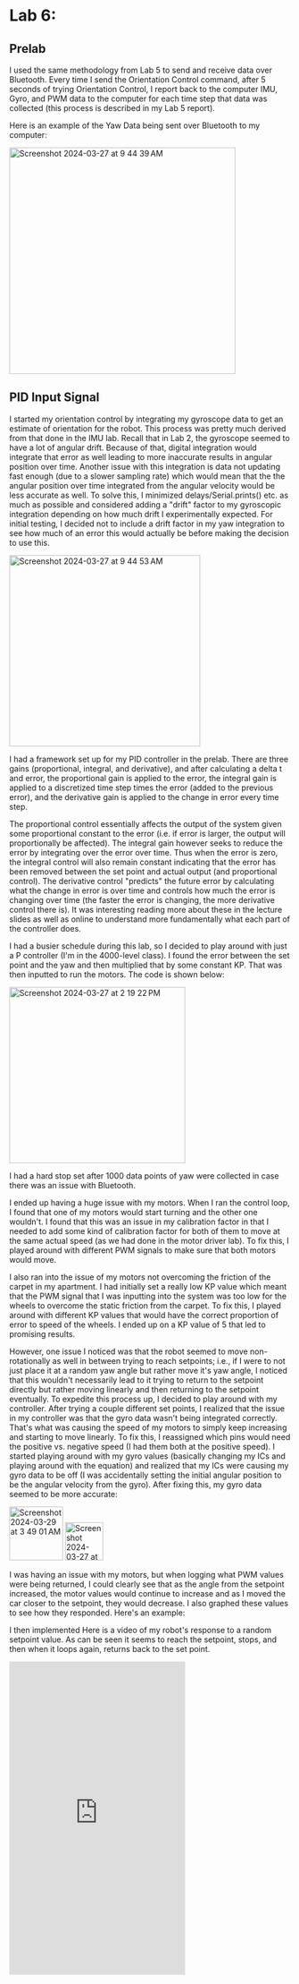# Lab 6:

## Prelab

I used the same methodology from Lab 5 to send and receive data over Bluetooth. Every time I send the Orientation Control command, after 5 seconds of trying Orientation Control, I report back to the computer IMU, Gyro, and PWM data to the computer for each time step that data was collected (this process is described in my Lab 5 report).

Here is an example of the Yaw Data being sent over Bluetooth to my computer:

<img width="405" alt="Screenshot 2024-03-27 at 9 44 39 AM" src="https://github.com/ns14/ns14.github.io/assets/65001356/eec00a2b-de08-4886-97b9-0e098183d438">


## PID Input Signal

I started my orientation control by integrating my gyroscope data to get an estimate of orientation for the robot. This process was pretty much derived from that done in the IMU lab. Recall that in Lab 2, the gyroscope seemed to have a lot of angular drift. Because of that, digital integration would integrate that error as well leading to more inaccurate results in angular position over time. Another issue with this integration is data not updating fast enough (due to a slower sampling rate) which would mean that the the angular position over time integrated from the angular velocity would be less accurate as well. To solve this, I minimized delays/Serial.prints() etc. as much as possible and considered adding a "drift" factor to my gyroscopic integration depending on how much drift I experimentally expected. For initial testing, I decided not to include a drift factor in my yaw integration to see how much of an error this would actually be before making the decision to use this.

<img width="342" alt="Screenshot 2024-03-27 at 9 44 53 AM" src="https://github.com/ns14/ns14.github.io/assets/65001356/9ae970ce-daad-4f16-95bb-b23db8b3ea27">

I had a framework set up for my PID controller in the prelab. There are three gains (proportional, integral, and derivative), and after calculating a delta t and error, the proportional gain is applied to the error, the integral gain is applied to a discretized time step times the error (added to the previous error), and the derivative gain is applied to the change in error every time step.

The proportional control essentially affects the output of the system given some proportional constant to the error (i.e. if error is larger, the output will proportionally be affected). The integral gain however seeks to reduce the error by integrating over the error over time. Thus when the error is zero, the integral control will also remain constant indicating that the error has been removed between the set point and actual output (and proportional control). The derivative control "predicts" the future error by calculating what the change in error is over time and controls how much the error is changing over time (the faster the error is changing, the more derivative control there is). It was interesting reading more about these in the lecture slides as well as online to understand more fundamentally what each part of the controller does.

I had a busier schedule during this lab, so I decided to play around with just a P controller (I'm in the 4000-level class). I found the error between the set point and the yaw and then multiplied that by some constant KP. That was then inputted to run the motors. The code is shown below:

<img width="315" alt="Screenshot 2024-03-27 at 2 19 22 PM" src="https://github.com/ns14/ns14.github.io/assets/65001356/a871b5f4-4a4c-42c2-821b-7fa127f25c99">

I had a hard stop set after 1000 data points of yaw were collected in case there was an issue with Bluetooth.

I ended up having a huge issue with my motors. When I ran the control loop, I found that one of my motors would start turning and the other one wouldn't. I found that this was an issue in my calibration factor in that I needed to add some kind of calibration factor for both of them to move at the same actual speed (as we had done in the motor driver lab). To fix this, I played around with 
different PWM signals to make sure that both motors would move.

I also ran into the issue of my motors not overcoming the friction of the carpet in my apartment. I had initially set a really low KP value which meant that the PWM signal that I was inputting into the system was too low for the wheels to overcome the static friction from the carpet. To fix this, I played around with different KP values that would have the correct proportion of error to speed of the wheels. I ended up on a KP value of 5 that led to promising results.

However, one issue I noticed was that the robot seemed to move non-rotationally as well in between trying to reach setpoints; i.e., if I were to not just place it at a random yaw angle but rather move it's yaw angle, I noticed that this wouldn't necessarily lead to it trying to return to the setpoint directly but rather moving linearly and then returning to the setpoint eventually. To expedite this process up, I decided to play around with my controller. After trying a couple different set points, I realized that the issue in my controller was that the gyro data wasn't being integrated correctly. That's what was causing the speed of my motors to simply keep increasing and starting to move linearly. To fix this, I reassigned which pins would need the positive vs. negative speed (I had them both at the positive speed). I started playing around with my gyro values (basically changing my ICs and playing around with the equation) and realized that my ICs were causing my gyro data to be off (I was accidentally setting the initial angular position to be the angular velocity from the gyro). After fixing this, my gyro data seemed to be more accurate:

<img width="96" alt="Screenshot 2024-03-29 at 3 49 01 AM" src="https://github.com/ns14/ns14.github.io/assets/65001356/d9d2a405-e36f-4c93-a775-eb901657b656">


<img width="68" alt="Screenshot 2024-03-27 at 5 59 27 PM" src="https://github.com/ns14/ns14.github.io/assets/65001356/fe117b47-f57a-465d-9266-fb90529063ed">

I was having an issue with my motors, but when logging what PWM values were being returned, I could clearly see that as the angle from the setpoint increased, the motor values would continue to increase and as I moved the car closer to the setpoint, they would decrease. I also graphed these values to see how they responded. Here's an example:

I then implemented   Here is a video of my robot's response to a random setpoint value. As can be seen it seems to reach the setpoint, stops, and then when it loops again, returns back to the set point. 

<iframe width="315" height="560"
src="https://www.youtube.com/embed/2D20kxEkXE4"
title="YouTube video player"
frameborder="0"
allow="accelerometer; autoplay; clipboard-write; encrypted-media; gyroscope; picture-in-picture; web-share"
allowfullscreen></iframe>



